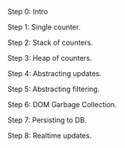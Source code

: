 Step 0: Intro

Step 1: Single counter.

Step 2: Stack of counters.

Step 3: Heap of counters.

Step 4: Abstracting updates.

Step 5: Abstracting filtering.

Step 6: DOM Garbage Collection.

Step 7: Persisting to DB.

Step 8: Realtime updates.
